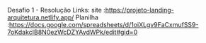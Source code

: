 Desafio 1 - Resolução
Links:
site     :https://projeto-landing-arquitetura.netlify.app/
Planilha :https://docs.google.com/spreadsheets/d/1oiXLgv9FaCxmufSS9-7oKdakcIB8N0ezWcDZYAydWPk/edit#gid=0
